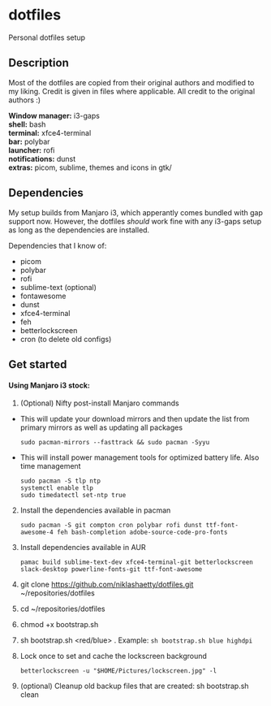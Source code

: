 # dotfiles
Personal dotfiles setup

## Description
Most of the dotfiles are copied from their original authors and modified to my liking.
Credit is given in files where applicable. All credit to the original authors :)

**Window manager:** i3-gaps  
**shell:** bash  
**terminal:** xfce4-terminal  
**bar:** polybar  
**launcher:** rofi  
**notifications:** dunst  
**extras:** picom, sublime, themes and icons in gtk/

## Dependencies  

My setup builds from Manjaro i3, which apperantly comes bundled with gap support now. However, the dotfiles *should* work fine with any i3-gaps setup as long as the dependencies are installed.

Dependencies that I know of:
* picom
* polybar
* rofi
* sublime-text (optional)
* fontawesome
* dunst
* xfce4-terminal
* feh
* betterlockscreen
* cron (to delete old configs)

## Get started

#### Using Manjaro i3 stock:

1) (Optional) Nifty post-install Manjaro commands

* This will update your download mirrors and then update the list from primary mirrors as well as updating all packages

    ```
    sudo pacman-mirrors --fasttrack && sudo pacman -Syyu
    ```

* This will install power management tools for optimized battery life. Also time management

    ```
    sudo pacman -S tlp ntp
    systemctl enable tlp
    sudo timedatectl set-ntp true
    ```

2) Install the dependencies available in pacman
    
    ```
    sudo pacman -S git compton cron polybar rofi dunst ttf-font-awesome-4 feh bash-completion adobe-source-code-pro-fonts
    ```

3) Install dependencies available in AUR

    ```
    pamac build sublime-text-dev xfce4-terminal-git betterlockscreen slack-desktop powerline-fonts-git ttf-font-awesome
    ```

4) git clone https://github.com/niklashaetty/dotfiles.git ~/repositories/dotfiles
5) cd ~/repositories/dotfiles
6) chmod +x bootstrap.sh
7) sh bootstrap.sh <red/blue> <config> . Example: `sh bootstrap.sh blue highdpi`
8) Lock once to set and cache the lockscreen background
    ```
    betterlockscreen -u "$HOME/Pictures/lockscreen.jpg" -l
    ```
9) (optional) Cleanup old backup files that are created: sh bootstrap.sh clean

